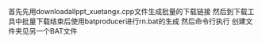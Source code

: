 首先先用downloadallppt_xuetangx.cpp文件生成批量的下载链接
然后到下载工具中批量下载结束后使用batproducer进行rn.bat的生成
然后命令行执行
创建文件夹见另一个BAT文件
